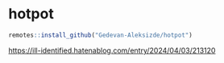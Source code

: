 # hotpot

```r
remotes::install_github("Gedevan-Aleksizde/hotpot")
```

https://ill-identified.hatenablog.com/entry/2024/04/03/213120
